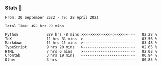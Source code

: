 ### Stats 👋
<!--START_SECTION:waka-->

```text
From: 30 September 2022 - To: 28 April 2023

Total Time: 352 hrs 29 mins

Python             289 hrs 48 mins >>>>>>>>>>>>>>>>>>>>>----   82.22 %
TeX                12 hrs 33 mins  >------------------------   03.56 %
Markdown           12 hrs 15 mins  >------------------------   03.48 %
TypeScript         9 hrs 20 mins   >------------------------   02.65 %
HTML               7 hrs 6 mins    >------------------------   02.02 %
Crontab            3 hrs 19 mins   -------------------------   00.94 %
Other              3 hrs           -------------------------   00.85 %
```

<!--END_SECTION:waka-->

<!--
**buhaytza2005/buhaytza2005** is a ✨ _special_ ✨ repository because its `README.md` (this file) appears on your GitHub profile.

Here are some ideas to get you started:

- 🔭 I’m currently working on ...
- 🌱 I’m currently learning ...
- 👯 I’m looking to collaborate on ...
- 🤔 I’m looking for help with ...
- 💬 Ask me about ...
- 📫 How to reach me: ...
- 😄 Pronouns: ...
- ⚡ Fun fact: ...
-->


